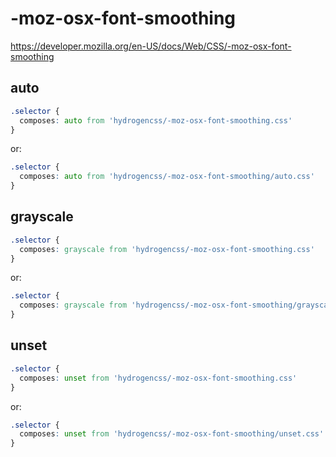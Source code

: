 # -moz-osx-font-smoothing

https://developer.mozilla.org/en-US/docs/Web/CSS/-moz-osx-font-smoothing

## auto
```css
.selector {
  composes: auto from 'hydrogencss/-moz-osx-font-smoothing.css'
}
```

or:
```css
.selector {
  composes: auto from 'hydrogencss/-moz-osx-font-smoothing/auto.css'
}
```

## grayscale
```css
.selector {
  composes: grayscale from 'hydrogencss/-moz-osx-font-smoothing.css'
}
```

or:
```css
.selector {
  composes: grayscale from 'hydrogencss/-moz-osx-font-smoothing/grayscale.css'
}
```

## unset
```css
.selector {
  composes: unset from 'hydrogencss/-moz-osx-font-smoothing.css'
}
```

or:
```css
.selector {
  composes: unset from 'hydrogencss/-moz-osx-font-smoothing/unset.css'
}
```

